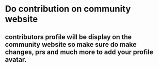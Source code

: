 # Do contribution on community website 

## contributors profile will be display on the community website so make sure do make changes, prs and much more to add your profile avatar.
